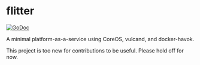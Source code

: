 flitter
=======

[![GoDoc](https://godoc.org/github.com/Xe/flitter?status.svg)](https://godoc.org/github.com/Xe/flitter)

A minimal platform-as-a-service using CoreOS, vulcand, and docker-havok.

This project is too new for contributions to be useful. Please hold off for 
now.
